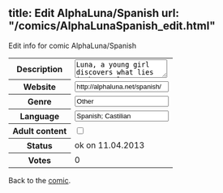 title: Edit AlphaLuna/Spanish
url: "/comics/AlphaLunaSpanish_edit.html"
---
Edit info for comic AlphaLuna/Spanish

<form name="comic" action="http://gaepostmail.appengine.com/comic" name="post">
<table class="comicinfo">
<tr>
<th>Description</th><td><textarea name="description">Luna, a young girl discovers what lies in her soul: a werewolf beast and a destiny. An adventure manga story for werecreatures fans.</textarea></td>
</tr>
<tr>
<th>Website</th><td><input type="text" name="url" value="http://alphaluna.net/spanish/"/></td>
</tr>
<tr>
<th>Genre</th><td><input type="text" name="genre" value="Other"/></td>
</tr>
<tr>
<th>Language</th><td><input type="text" name="language" value="Spanish; Castilian"/></td>
</tr>
<tr>
<th>Adult content</th><td><input type="checkbox" name="adult" value="adult" /></td>
</tr>
<tr>
<th>Status</th><td>ok on 11.04.2013</td>
</tr>
<tr>
<th>Votes</th><td>0</div></td>
</tr>
</table>
</form>

Back to the [comic](/comics/AlphaLunaSpanish.html).
